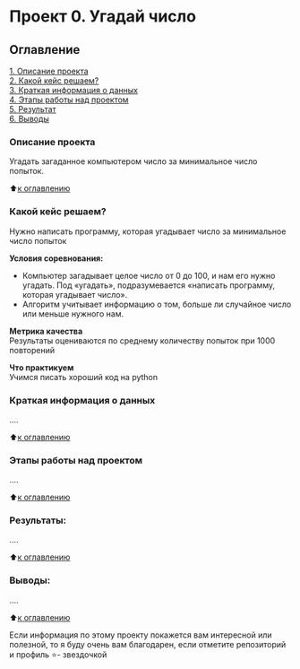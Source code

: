 # Проект 0. Угадай число

## Оглавление  
[1. Описание проекта](https://github.com/Nikitka16/IDE/tree/main/project_1)  
[2. Какой кейс решаем?](https://github.com/Nikitka16/IDE/tree/main/project_1)  
[3. Краткая информация о данных](https://github.com/Nikitka16/IDE/tree/main/project_1)  
[4. Этапы работы над проектом](https://github.com/Nikitka16/IDE/tree/main/project_1)  
[5. Результат](https://github.com/Nikitka16/IDE/tree/main/project_1)    
[6. Выводы](https://github.com/Nikitka16/IDE/tree/main/project_1) 

### Описание проекта    
Угадать загаданное компьютером число за минимальное число попыток.

:arrow_up:[к оглавлению](https://github.com/Nikitka16/IDE/blob/main/project_1/README.md)


### Какой кейс решаем?    
Нужно написать программу, которая угадывает число за минимальное число попыток

**Условия соревнования:**  
- Компьютер загадывает целое число от 0 до 100, и нам его нужно угадать. Под «угадать», подразумевается «написать программу, которая угадывает число».
- Алгоритм учитывает информацию о том, больше ли случайное число или меньше нужного нам.

**Метрика качества**     
Результаты оцениваются по среднему количеству попыток при 1000 повторений

**Что практикуем**     
Учимся писать хороший код на python


### Краткая информация о данных
....
  
:arrow_up:[к оглавлению](https://github.com/Nikitka16/IDE/blob/main/project_1/README.md)


### Этапы работы над проектом  
....

:arrow_up:[к оглавлению](https://github.com/Nikitka16/IDE/blob/main/project_1/README.md)


### Результаты:  
....

:arrow_up:[к оглавлению](https://github.com/Nikitka16/IDE/blob/main/project_1/README.md)


### Выводы:  
....

:arrow_up:[к оглавлению](https://github.com/Nikitka16/IDE/blob/main/project_1/README.md)


Если информация по этому проекту покажется вам интересной или полезной, то я буду очень вам благодарен, если отметите репозиторий и профиль ⭐️- звездочкой